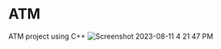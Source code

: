 # ATM
ATM project using C++
![Screenshot 2023-08-11 4 21 47 PM](https://github.com/shirkocurek/ATM/assets/109438051/b7afdfa2-b93f-4368-9cf9-07ae64810ced)
